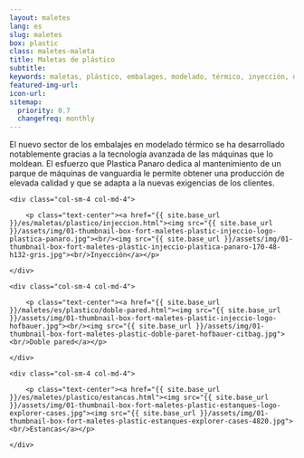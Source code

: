 ```yaml
---
layout: maletes
lang: es
slug: maletes
box: plastic
class: maletes-maleta
title: Maletas de plástico
subtitle:
keywords: maletas, plástico, embalages, modelado, térmico, inyección, doble pared, estancas
featured-img-url:
icon-url: 
sitemap:
  priority: 0.7
  changefreq: monthly
--- 
```


El nuevo sector de los embalajes en modelado térmico se ha desarrollado notablemente gracias a la tecnología avanzada de las máquinas que lo moldean. El esfuerzo que Plastica Panaro dedica al mantenimiento de un parque de máquinas de vanguardia le permite obtener una producción de elevada calidad y que se adapta a la nuevas exigencias de los clientes.

<div class="row">

	<div class="col-sm-4 col-md-4">

		<p class="text-center"><a href="{{ site.base_url }}/es/maletas/plastico/injeccion.html"><img src="{{ site.base_url }}/assets/img/01-thumbnail-box-fort-maletes-plastic-injeccio-logo-plastica-panaro.jpg"><br/><img src="{{ site.base_url }}/assets/img/01-thumbnail-box-fort-maletes-plastic-injeccio-plastica-panaro-170-48-h132-gris.jpg"><br/>Inyección</a></p>

	</div>

	<div class="col-sm-4 col-md-4">

		<p class="text-center"><a href="{{ site.base_url }}/maletes/es/plastico/doble-pared.html"><img src="{{ site.base_url }}/assets/img/01-thumbnail-box-fort-maletes-plastic-injeccio-logo-hofbauer.jpg"><br/><img src="{{ site.base_url }}/assets/img/01-thumbnail-box-fort-maletes-plastic-doble-paret-hofbauer-citbag.jpg"><br/>Doble pared</a></p>

	</div>

	<div class="col-sm-4 col-md-4">

		<p class="text-center"><a href="{{ site.base_url }}/es/maletes/plastico/estancas.html"><img src="{{ site.base_url }}/assets/img/01-thumbnail-box-fort-maletes-plastic-estanques-logo-explorer-cases.jpg"><img src="{{ site.base_url }}/assets/img/01-thumbnail-box-fort-maletes-plastic-estanques-explorer-cases-4820.jpg"><br/>Estancas</a></p>

	</div>

</div>